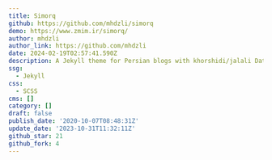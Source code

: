 ```yaml
---
title: Simorq
github: https://github.com/mhdzli/simorq
demo: https://www.zmim.ir/simorq/
author: mhdzli
author_link: https://github.com/mhdzli
date: 2024-02-19T02:57:41.590Z
description: A Jekyll theme for Persian blogs with khorshidi/jalali Date support.
ssg:
  - Jekyll
css:
  - SCSS
cms: []
category: []
draft: false
publish_date: '2020-10-07T08:48:31Z'
update_date: '2023-10-31T11:32:11Z'
github_star: 21
github_fork: 4
---
```

